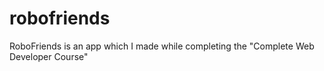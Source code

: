 # robofriends
RoboFriends is an app which I made while completing the "Complete Web Developer Course"

